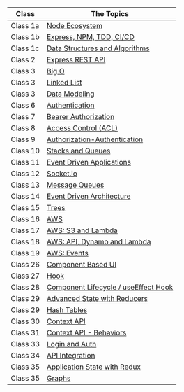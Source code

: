 

| Class      |       The Topics                   |
|------------|------------------------------------|
| Class 1a   | [Node Ecosystem](NodeEcosystem.md)   |
| Class 1b   | [Express, NPM, TDD, CI/CD](ExpressNPMTDDCICD.md)   |
| Class 1c   | [Data Structures and Algorithms](DataStructuresandAlgorithms.md)   |
| Class 2   | [Express REST API](ExpressRESTAPI.md)   |
| Class 3   | [Big O](BigO.md)   |
| Class 3   | [Linked List](LinkedList.md)   |
| Class 3   | [Data Modeling](DataModeling.md)   |
| Class 6   | [Authentication](Authentication.md)   |
| Class 7   | [Bearer Authorization](BearerAuthorization.md)   |
| Class 8   | [Access Control (ACL)](ACL.md)   |
| Class 9   | [Authorization-Authentication](Authorization-Authentication.md)   |
| Class 10   | [Stacks and Queues](StacksandQueues.md)   |
| Class 11   | [Event Driven Applications](event.md)   |
| Class 12   | [Socket.io](Socket-io.md)   |
| Class 13   | [Message Queues](MessageQueues.md)   |
| Class 14   | [Event Driven Architecture](EventDrivenArchitecture.md)   |
| Class 15   | [Trees](trees.md)   |
| Class 16   | [AWS](Aws.md)   |
| Class 17   | [AWS: S3 and Lambda](S3.md)   |
| Class 18   | [AWS: API, Dynamo and Lambda](API.md)   |
| Class 19   | [AWS: Events](events.md)   |
| Class 26   | [Component Based UI](ComponentBasedUI.md)   |
| Class 27   | [Hook](Hook.md)   |
| Class 28   | [Component Lifecycle / useEffect Hook](useEffectHook.md)   |
| Class 29   | [Advanced State with Reducers](reducers.md)   |
| Class 29   | [Hash Tables](hash.md)   |
| Class 30   | [Context API](ContextAPI.md)   |
| Class 31   | [Context API - Behaviors](ContextAPIBehaviors.md)   |
| Class 33   | [Login and Auth](login.md)   |
| Class 34   | [API Integration](apiInt.md)   |
| Class 35   | [Application State with Redux](appwithRedux.md)   |
| Class 35   | [Graphs](graphs.md)   |






















